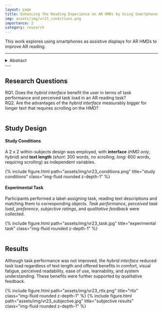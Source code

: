 ```yaml
---
layout: page
title: Enhancing the Reading Experience on AR HMDs by Using Smartphones as Assistive Displays (VR ’23)
img: assets/img/vr23_conditions.png
importance: 2
category: research
---
```


This work explores using smartphones as assistive displays for AR HMDs to improve AR reading.

---

<details><summary>Abstract</summary>
    The reading experience on current augmented reality (AR) head mounted displays (HMDs) is often impeded by the devices’ low perceived resolution, translucency, and small field of view, especially in situations involving lengthy text. Although many researchers have proposed methods to resolve this issue, the inherent characteristics prevent these displays from delivering a readability on par with that of more traditional displays. As a solution, we explore the use of smartphones as assistive displays to AR HMDs. To validate the feasibility of our approach, we conducted a user study in which we compared a <i>smartphone-assisted hybrid interface</i> against using the <i>HMD only</i> for two different text lengths. The results demonstrate that the <i>hybrid interface</i> yields a lower task load regardless of the text length, although it does not improve task performance. Furthermore, the <i>hybrid interface</i> provides a better experience regarding user comfort, visual fatigue, and perceived readability. Based on these results, we claim that joining the spatial output capabilities of the HMD with the high-resolution display of the smartphone is a viable solution for improving the reading experience in AR. 
</details>
---

## Research Questions

RQ1. Does the _hybrid interface_ benefit the user in terms of task performance and perceived task load in an AR reading task?   
RQ2. Are the advantages of the _hybrid interface_ measurably bigger for longer text that requires scrolling on the HMD?  
<br>

## Study Design

#### Study Conditions

A 2 x 2 within-subjects design was employed, with **interface** (_HMD only_, _hybrid_) and **text length** (_short_: 300 words, no scrolling; _long_: 600 words, requiring scrolling) as independent variables.

<div class="row">
    <div class="col-sm mt-3 mt-md-0">
        {% include figure.html path="assets/img/vr23_conditions.png" title="study conditions" class="img-fluid rounded z-depth-1" %}
    </div>
</div>

#### Experimental Task

Participants performed a label-assigning task, reading text descriptions and matching them to corresponding objects. _Task performance_, _perceived task load_, _preference_, _subjective ratings_, and _qualitative feedback_ were collected.  

<div class="row">
    <div class="col-sm mt-3 mt-md-0">
        {% include figure.html path="assets/img/vr23_task.jpg" title="experimental task" class="img-fluid rounded z-depth-1" %}
    </div>
</div>  
<br>


## Results

Although task performance was not improved, the _hybrid interface_ reduced task load regardless of text length and offered benefits in comfort, visual fatigue, perceived readability, ease of use, learnability, and system understanding.  These benefits were further supported by qualitative feedback.

<div class="row">
    <div class="col-sm mt-3 mt-md-0">
        {% include figure.html path="assets/img/vr23_rtlx.png" title="rtlx" class="img-fluid rounded z-depth-1" %}
        {% include figure.html path="assets/img/vr23_subjective.jpg" title="subjective results" class="img-fluid rounded z-depth-1" %}
    </div>
</div>


